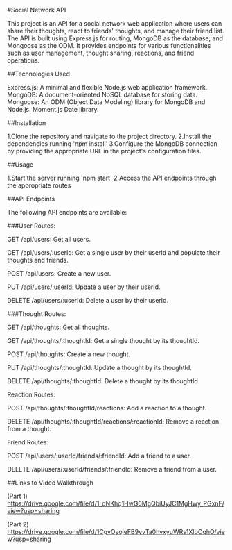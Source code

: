 #Social Network API

This project is an API for a social network web application where users can share their thoughts, react to friends' thoughts, and manage their friend list. The API is built using Express.js for routing, MongoDB as the database, and Mongoose as the ODM. It provides endpoints for various functionalities such as user management, thought sharing, reactions, and friend operations.

##Technologies Used

Express.js: A minimal and flexible Node.js web application framework. MongoDB: A document-oriented NoSQL database for storing data. Mongoose: An ODM (Object Data Modeling) library for MongoDB and Node.js. Moment.js Date library.

##Installation

1.Clone the repository and navigate to the project directory. 2.Install the dependencies running 'npm install' 3.Configure the MongoDB connection by providing the appropriate URL in the project's configuration files.

##Usage

1.Start the server running 'npm start' 2.Access the API endpoints through the appropriate routes

##API Endpoints

The following API endpoints are available:

###User Routes:

GET /api/users: Get all users.

GET /api/users/:userId: Get a single user by their userId and populate their thoughts and friends.

POST /api/users: Create a new user.

PUT /api/users/:userId: Update a user by their userId.

DELETE /api/users/:userId: Delete a user by their userId.

###Thought Routes:

GET /api/thoughts: Get all thoughts.

GET /api/thoughts/:thoughtId: Get a single thought by its thoughtId.

POST /api/thoughts: Create a new thought.

PUT /api/thoughts/:thoughtId: Update a thought by its thoughtId.

DELETE /api/thoughts/:thoughtId: Delete a thought by its thoughtId.

Reaction Routes:

POST /api/thoughts/:thoughtId/reactions: Add a reaction to a thought.

DELETE /api/thoughts/:thoughtId/reactions/:reactionId: Remove a reaction from a thought.

Friend Routes:

POST /api/users/:userId/friends/:friendId: Add a friend to a user.

DELETE /api/users/:userId/friends/:friendId: Remove a friend from a user.

##Links to Video Walkthrough

(Part 1) https://drive.google.com/file/d/1_dNKhq1HwG6MgQbiUyJC1MgHwy_PGxnF/view?usp=sharing

(Part 2) https://drive.google.com/file/d/1CgvOyojeFB9yvTa0hvxyuWRs1XlbOqhO/view?usp=sharing
